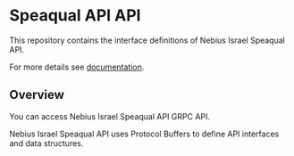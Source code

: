 # Speaqual API API

This repository contains the interface definitions of Nebius Israel Speaqual API.

For more details see [documentation](https://nebius.com/il/docs/speechkit/).

## Overview

You can access Nebius Israel Speaqual API GRPC API.

Nebius Israel Speaqual API uses Protocol Buffers to define API interfaces and data structures.
